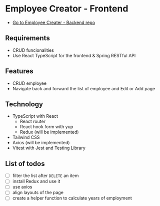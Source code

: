 # Employee Creator - Frontend

- [Go to Employee Creater - Backend repo](https://github.com/aanmeba/employee-creator-server)

## Requirements

- CRUD funcionalities
- Use React TypeScript for the frontend & Spring RESTful API

## Features

- CRUD employee
- Navigate back and forward the list of employee and Edit or Add page

## Technology

- TypeScript with React
  - React router
  - React hook form with yup
  - Redux (will be implemented)
- Tailwind CSS
- Axios (will be implemented)
- Vitest with Jest and Testing Library

## List of todos

- [ ] filter the list after `DELETE` an item
- [ ] install Redux and use it
- [ ] use axios
- [ ] align layouts of the page
- [ ] create a helper function to calculate years of employment
